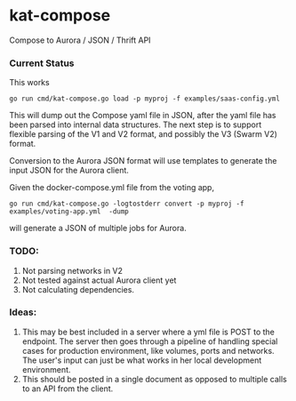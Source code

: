 # kat-compose

Compose to Aurora / JSON / Thrift API

### Current Status

This works

    go run cmd/kat-compose.go load -p myproj -f examples/saas-config.yml

This will dump out the Compose yaml file in JSON, after the yaml file has been parsed into internal data structures.
The next step is to support flexible parsing of the V1 and V2 format, and possibly the V3 (Swarm V2) format.

Conversion to the Aurora JSON format will use templates to generate the input JSON for the Aurora client.

Given the docker-compose.yml file from the voting app,

    go run cmd/kat-compose.go -logtostderr convert -p myproj -f examples/voting-app.yml  -dump

will generate a JSON of multiple jobs for Aurora.

### TODO:

  1. Not parsing networks in V2
  2. Not tested against actual Aurora client yet
  3. Not calculating dependencies.

### Ideas:

   1. This may be best included in a server where a yml file is POST to the endpoint. The server then
   goes through a pipeline of handling special cases for production environment, like volumes, ports and networks.
   The user's input can just be what works in her local development environment.
   2. This should be posted in a single document as opposed to multiple calls to an API from the client.